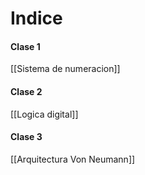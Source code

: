 # Indice
#### Clase 1
[[Sistema de numeracion]]
#### Clase 2
[[Logica digital]]

#### Clase 3
[[Arquitectura Von Neumann]]